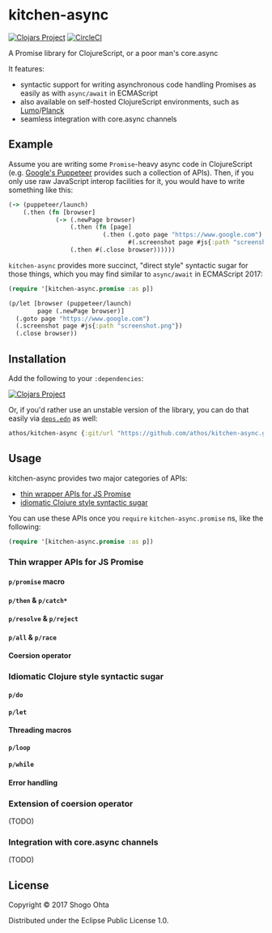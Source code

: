 # kitchen-async
[![Clojars Project](https://img.shields.io/clojars/v/kitchen-async.svg)](https://clojars.org/kitchen-async)
[![CircleCI](https://circleci.com/gh/athos/kitchen-async.svg?style=shield)](https://circleci.com/gh/athos/kitchen-async)

A Promise library for ClojureScript, or a poor man's core.async

It features:
- syntactic support for writing asynchronous code handling Promises as easily as with `async/await` in ECMAScript
- also available on self-hosted ClojureScript environments, such as [Lumo](https://github.com/anmonteiro/lumo)/[Planck](https://github.com/mfikes/planck)
- seamless integration with core.async channels

## Example

Assume you are writing some `Promise`-heavy async code in ClojureScript (e.g. [Google's Puppeteer](https://github.com/GoogleChrome/puppeteer) provides such a collection of APIs). Then, if you only use raw JavaScript interop facilities for it, you would have to write something like this:

```clj
(-> (puppeteer/launch)
    (.then (fn [browser]
             (-> (.newPage browser)
                 (.then (fn [page]
                          (.then (.goto page "https://www.google.com")
                                 #(.screenshot page #js{:path "screenshot.png"}))))
                 (.then #(.close browser))))))
```

`kitchen-async` provides more succinct, "direct style" syntactic sugar for those things, which you may find similar to `async/await` in ECMAScript 2017:

```clj
(require '[kitchen-async.promise :as p])

(p/let [browser (puppeteer/launch)
        page (.newPage browser)]
  (.goto page "https://www.google.com")
  (.screenshot page #js{:path "screenshot.png"})
  (.close browser))
```

## Installation

Add the following to your `:dependencies`:

[![Clojars Project](https://clojars.org/kitchen-async/latest-version.svg)](https://clojars.org/kitchen-async)

Or, if you'd rather use an unstable version of the library, you can do that easily via [`deps.edn`](https://clojure.org/guides/deps_and_cli) as well:

```clj
athos/kitchen-async {:git/url "https://github.com/athos/kitchen-async.git" :sha <commit sha hash>}
```

## Usage

kitchen-async provides two major categories of APIs:
- [thin wrapper APIs for JS Promise](#thin-wrapper-apis-for-js-promise)
- [idiomatic Clojure style syntactic sugar](#idiomatic-clojure-style-syntactic-sugar)

You can use these APIs once you `require` `kitchen-async.promise` ns, like the following:

```clj
(require '[kitchen-async.promise :as p])
```

### Thin wrapper APIs for JS Promise

#### `p/promise` macro
#### `p/then` & `p/catch*`
#### `p/resolve` & `p/reject`
#### `p/all` & `p/race`
#### Coersion operator

### Idiomatic Clojure style syntactic sugar

#### `p/do`
#### `p/let`
#### Threading macros
#### `p/loop`
#### `p/while`
#### Error handling

### Extension of coersion operator

(TODO)

### Integration with core.async channels

(TODO)

<!--

## Why not use core.async?

[`core.async`](https://github.com/clojure/core.async) also provides similar async functionalities to `kitchen-async` (and as you may know, it's more powerful in fact), while I believe there are still some rooms where `kitchen-async` shines, such as blah blah blah

-->

## License

Copyright © 2017 Shogo Ohta

Distributed under the Eclipse Public License 1.0.
